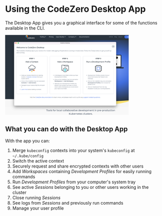 # Using the CodeZero Desktop App

The Desktop App gives you a graphical interface for some of the functions available in the CLI.

<img alt="Desktop App Welcome" src="/content/_media/app/dashboard-welcome.png" style="max-width: 400px">

## What you can do with the Desktop App

With the app you can:

1. Merge `kubeconfig` contexts into your system's `kubeconfig` at `~/.kube/config`
2. Switch the active context
3. Securely request and share encrypted contexts with other users
4. Add *Workspaces* containing *Development Profiles* for easily running commands
5. Run *Development Profiles* from your computer's system tray
6. See active *Sessions* belonging to you or other users working in the cluster
7. Close running *Sessions*
8. See logs from *Sessions* and previously run commands
9. Manage your user profile
